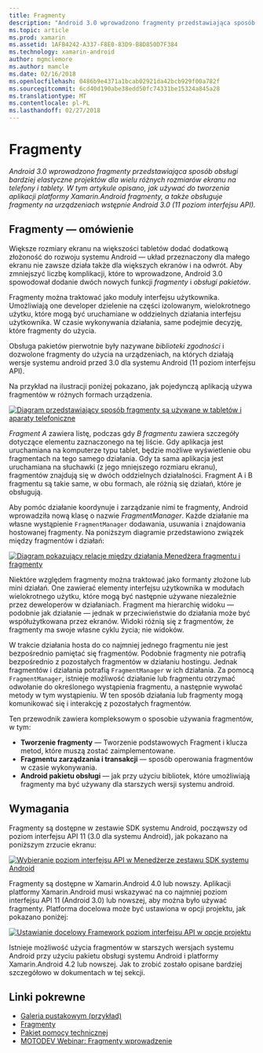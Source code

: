 ```yaml
---
title: Fragmenty
description: "Android 3.0 wprowadzono fragmenty przedstawiająca sposób obsługi bardziej elastyczne projektów dla wielu różnych rozmiarów ekranu na telefony i tablety. W tym artykule opisano, jak używać do tworzenia aplikacji platformy Xamarin.Android fragmenty, a także obsługuje fragmenty na urządzeniach wstępnie Android 3.0 (11 poziom interfejsu API)."
ms.topic: article
ms.prod: xamarin
ms.assetid: 1AFB4242-A337-F8E0-83D9-B8D850D7F384
ms.technology: xamarin-android
author: mgmclemore
ms.author: mamcle
ms.date: 02/16/2018
ms.openlocfilehash: 0486b9e4371a1bcab02921da42bcb929f00a782f
ms.sourcegitcommit: 6cd40d190abe38edd50fc74331be15324a845a28
ms.translationtype: MT
ms.contentlocale: pl-PL
ms.lasthandoff: 02/27/2018
---
```

# <a name="fragments"></a>Fragmenty

_Android 3.0 wprowadzono fragmenty przedstawiająca sposób obsługi bardziej elastyczne projektów dla wielu różnych rozmiarów ekranu na telefony i tablety. W tym artykule opisano, jak używać do tworzenia aplikacji platformy Xamarin.Android fragmenty, a także obsługuje fragmenty na urządzeniach wstępnie Android 3.0 (11 poziom interfejsu API)._

## <a name="fragments-overview"></a>Fragmenty — omówienie

Większe rozmiary ekranu na większości tabletów dodać dodatkową złożoność do rozwoju systemu Android — układ przeznaczony dla małego ekranu nie zawsze działa także dla większych ekranów i na odwrót. Aby zmniejszyć liczbę komplikacji, które to wprowadzone, Android 3.0 spowodował dodanie dwóch nowych funkcji *fragmenty* i *obsługi pakietów*.

Fragmenty można traktować jako moduły interfejsu użytkownika. Umożliwiają one developer dzielenie na części izolowanym, wielokrotnego użytku, które mogą być uruchamiane w oddzielnych działania interfejsu użytkownika. W czasie wykonywania działania, same podejmie decyzję, które fragmenty do użycia.

Obsługa pakietów pierwotnie były nazywane *biblioteki zgodności* i dozwolone fragmenty do użycia na urządzeniach, na których działają wersje systemu android przed 3.0 dla systemu Android (11 poziom interfejsu API).

Na przykład na ilustracji poniżej pokazano, jak pojedynczą aplikacją używa fragmentów w różnych formach urządzenia.

[![Diagram przedstawiający sposób fragmenty są używane w tabletów i aparaty telefoniczne](images/00.png)](images/00.png)

*Fragment A* zawiera listę, podczas gdy *B fragmentu* zawiera szczegóły dotyczące elementu zaznaczonego na tej liście. Gdy aplikacja jest uruchamiana na komputerze typu tablet, będzie możliwe wyświetlenie obu fragmentach na tego samego działania. Gdy ta sama aplikacja jest uruchamiana na słuchawki (z jego mniejszego rozmiaru ekranu), fragmentów znajdują się w dwóch oddzielnych działalności. Fragment A i B fragmentu są takie same, w obu formach, ale różnią się działań, które je obsługują.

Aby pomóc działanie koordynuje i zarządzanie nimi te fragmenty, Android wprowadziła nową klasę o nazwie *FragmentManager*. Każde działanie ma własne wystąpienie `FragmentManager` dodawania, usuwania i znajdowania hostowanej fragmenty. Na poniższym diagramie przedstawiono związek między fragmentów i działań:

[![Diagram pokazujący relacje między działania Menedżera fragmentu i fragmenty](images/01.png)](images/01.png)

Niektóre względem fragmenty można traktować jako formanty złożone lub mini działań. One zawierać elementy interfejsu użytkownika w modułach wielokrotnego użytku, które mogą być następnie używane niezależnie przez deweloperów w działaniach. Fragment ma hierarchię widoku — podobnie jak działanie — jednak w przeciwieństwie do działania może być współużytkowana przez ekranów. Widoki różnią się z fragmentów, że fragmenty ma swoje własne cyklu życia; nie widoków.

W trakcie działania hosta do co najmniej jednego fragmentu nie jest bezpośrednio pamiętać się fragmentów. Podobnie fragmenty nie potrafią bezpośrednio z pozostałych fragmentów w działaniu hostingu. Jednak fragmentów i działania potrafią `FragmentManager` w ich działania. Za pomocą `FragmentManager`, istnieje możliwość działanie lub fragmentu otrzymać odwołanie do określonego wystąpienia fragmentu, a następnie wywołać metody w tym wystąpieniu. W ten sposób działania lub fragmenty mogą komunikować się i interakcję z pozostałych fragmentów.

Ten przewodnik zawiera kompleksowym o sposobie używania fragmentów, w tym:

-   **Tworzenie fragmenty** — Tworzenie podstawowych Fragment i klucza metod, które muszą zostać zaimplementowane.
-   **Fragmentu zarządzania i transakcji** — sposób operowania fragmentów w czasie wykonywania.
-   **Android pakietu obsługi** — jak przy użyciu bibliotek, które umożliwiają fragmenty ma być używany dla starszych wersji systemu android.


## <a name="requirements"></a>Wymagania

Fragmenty są dostępne w zestawie SDK systemu Android, począwszy od poziom interfejsu API 11 (3.0 dla systemu Android), jak pokazano na poniższym zrzucie ekranu:

[![Wybieranie poziom interfejsu API w Menedżerze zestawu SDK systemu Android](images/02.png)](images/02.png)

Fragmenty są dostępne w Xamarin.Android 4.0 lub nowszy. Aplikacji platformy Xamarin.Android musi wskazywać na co najmniej poziom interfejsu API 11 (Android 3.0) lub nowszej, aby można było używać fragmenty. Platforma docelowa może być ustawiona w opcji projektu, jak pokazano poniżej:

[![Ustawianie docelowy Framework poziom interfejsu API w opcje projektu](images/03.png)](images/03.png)

Istnieje możliwość użycia fragmentów w starszych wersjach systemu Android przy użyciu pakietu obsługi systemu Android i platformy Xamarin.Android 4.2 lub nowszej. Jak to zrobić zostało opisane bardziej szczegółowo w dokumentach w tej sekcji.


## <a name="related-links"></a>Linki pokrewne

- [Galeria pustakowym (przykład)](https://developer.xamarin.com/samples/monodroid/HoneycombGallery)
- [Fragmenty](http://developer.android.com/guide/topics/fundamentals/fragments.html)
- [Pakiet pomocy technicznej](http://developer.android.com/sdk/compatibility-library.html)
- [MOTODEV Webinar: Fragmenty wprowadzenie](http://motodev.adobeconnect.com/p9h1aqk3ttn/)
